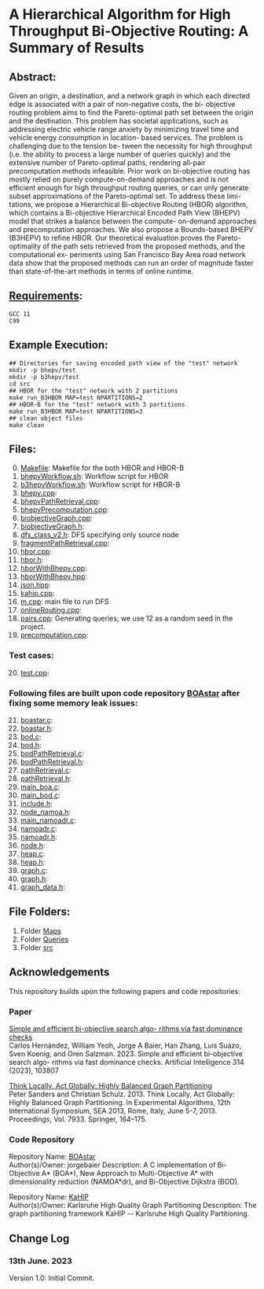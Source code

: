 # A Hierarchical Algorithm for High Throughput Bi-Objective Routing: A Summary of Results

## Abstract:

Given an origin, a destination, and a network graph in which each
directed edge is associated with a pair of non-negative costs, the bi-
objective routing problem aims to find the Pareto-optimal path set
between the origin and the destination. This problem has societal
applications, such as addressing electric vehicle range anxiety by
minimizing travel time and vehicle energy consumption in location-
based services. The problem is challenging due to the tension be-
tween the necessity for high throughput (i.e. the ability to process
a large number of queries quickly) and the extensive number of
Pareto-optimal paths, rendering all-pair precomputation methods
infeasible. Prior work on bi-objective routing has mostly relied on
purely compute-on-demand approaches and is not efficient enough
for high throughput routing queries, or can only generate subset
approximations of the Pareto-optimal set. To address these limi-
tations, we propose a Hierarchical Bi-objective Routing (HBOR)
algorithm, which contains a Bi-objective Hierarchical Encoded Path
View (BHEPV) model that strikes a balance between the compute-
on-demand approaches and precomputation approaches. We also
propose a Bounds-based BHEPV (B3HEPV) to refine HBOR. Our
theoretical evaluation proves the Pareto-optimality of the path sets
retrieved from the proposed methods, and the computational ex-
periments using San Francisco Bay Area road network data show
that the proposed methods can run an order of magnitude faster
than state-of-the-art methods in terms of online runtime.

## [Requirements](https://github.com/yang-mingzhou/biobjectiveRouting):
```
GCC 11
C99
```
## Example Execution: 
```
## Directories for saving encoded path view of the "test" network
mkdir -p bhepv/test
mkdir -p b3hepv/test
cd src
## HBOR for the "test" network with 2 partitions
make run_B3HBOR MAP=test NPARTITIONS=2
## HBOR-B for the "test" network with 3 partitions
make run_B3HBOR MAP=test NPARTITIONS=3
## clean object files
make clean
```

## Files:
0. [Makefile](https://github.com/yang-mingzhou/biobjectiveRouting/blob/main/src/makefile): Makefile for the both HBOR and HBOR-B
1. [bhepvWorkflow.sh](https://github.com/yang-mingzhou/biobjectiveRouting/blob/main/src/bhepvWorkflow.sh): Workflow script for HBOR
2. [b3hepvWorkflow.sh](https://github.com/yang-mingzhou/biobjectiveRouting/blob/main/src/b3hepvWorkflow.sh): Workflow script for HBOR-B
3. [bhepv.cpp](https://github.com/yang-mingzhou/biobjectiveRouting/blob/main/src/bhepv.cpp): 
4. [bhepvPathRetrieval.cpp](https://github.com/yang-mingzhou/biobjectiveRouting/blob/main/src/bhepvPathRetrieval.cpp):  
5. [bhepvPrecomputation.cpp](https://github.com/yang-mingzhou/biobjectiveRouting/blob/main/src/bhepvPrecomputation.cpp):  
6. [biobjectiveGraph.cpp](https://github.com/yang-mingzhou/biobjectiveRouting/blob/main/src/biobjectiveGraph.cpp):  
7. [biobjectiveGraph.h](https://github.com/yang-mingzhou/biobjectiveRouting/blob/main/src/biobjectiveGraph.h):  
8. [dfs_class_v2.h](https://github.com/yang-mingzhou/biobjectiveRouting/blob/main/src/dfs_class_v2.h): DFS specifying only source node
9. [fragmentPathRetrieval.cpp](https://github.com/yang-mingzhou/biobjectiveRouting/blob/main/src/fragmentPathRetrieval.cpp):  
10. [hbor.cpp](https://github.com/yang-mingzhou/biobjectiveRouting/blob/main/src/hbor.cpp):  
11. [hbor.h](https://github.com/yang-mingzhou/biobjectiveRouting/blob/main/src/hbor.h):  
12. [hborWithBhepv.cpp](https://github.com/yang-mingzhou/biobjectiveRouting/blob/main/src/hborWithBhepv.cpp):  
13. [hborWithBhepv.hpp](https://github.com/yang-mingzhou/biobjectiveRouting/blob/main/src/hborWithBhepv.hpp):  
14. [json.hpp](https://github.com/yang-mingzhou/biobjectiveRouting/blob/main/src/json.hpp):  
15. [kahip.cpp](https://github.com/yang-mingzhou/biobjectiveRouting/blob/main/src/kahip.cpp):  
16. [m.cpp](https://github.com/yang-mingzhou/biobjectiveRouting/blob/main/src/m.cpp): main file to run DFS 
17. [onlineRouting.cpp](https://github.com/yang-mingzhou/biobjectiveRouting/blob/main/src/onlineRouting.cpp):  
18. [pairs.cpp](https://github.com/yang-mingzhou/biobjectiveRouting/blob/main/src/pairs.cpp): Generating queries; we use 12 as a random seed in the project.
19. [precomputation.cpp](https://github.com/yang-mingzhou/biobjectiveRouting/blob/main/src/precomputation.cpp):  

### Test cases:

20. [test.cpp](https://github.com/yang-mingzhou/biobjectiveRouting/blob/main/src/test.cpp):  

### Following files are built upon code repository [BOAstar](https://github.com/jorgebaier/BOAstar/)   after fixing some memory leak issues:

21. [boastar.c](https://github.com/yang-mingzhou/biobjectiveRouting/blob/main/src/boastar.c):  
22. [boastar.h](https://github.com/yang-mingzhou/biobjectiveRouting/blob/main/src/boastar.h):  
23. [bod.c](https://github.com/yang-mingzhou/biobjectiveRouting/blob/main/src/bod.c):  
24. [bod.h](https://github.com/yang-mingzhou/biobjectiveRouting/blob/main/src/bod.h):  
25. [bodPathRetrieval.c](https://github.com/yang-mingzhou/biobjectiveRouting/blob/main/src/bodPathRetrieval.c):  
26. [bodPathRetrieval.h](https://github.com/yang-mingzhou/biobjectiveRouting/blob/main/src/bodPathRetrieval.h):  
27. [pathRetrieval.c](https://github.com/yang-mingzhou/biobjectiveRouting/blob/main/src/pathRetrieval.c):  
28. [pathRetrieval.h](https://github.com/yang-mingzhou/biobjectiveRouting/blob/main/src/pathRetrieval.h):  
29. [main_boa.c](https://github.com/yang-mingzhou/biobjectiveRouting/blob/main/src/main_boa.c):  
30. [main_bod.c](https://github.com/yang-mingzhou/biobjectiveRouting/blob/main/src/main_bod.c):  
31. [include.h](https://github.com/yang-mingzhou/biobjectiveRouting/blob/main/src/include.h):  
32. [node_namoa.h](https://github.com/yang-mingzhou/biobjectiveRouting/blob/main/src/node_namoa.h):  
33. [main_namoadr.c](https://github.com/yang-mingzhou/biobjectiveRouting/blob/main/src/main_namoadr.c):  
34. [namoadr.c](https://github.com/yang-mingzhou/biobjectiveRouting/blob/main/src/namoadr.c):  
35. [namoadr.h](https://github.com/yang-mingzhou/biobjectiveRouting/blob/main/src/namoadr.h):  
36. [node.h](https://github.com/yang-mingzhou/biobjectiveRouting/blob/main/src/node.h):  
37. [heap.c](https://github.com/yang-mingzhou/biobjectiveRouting/blob/main/src/heap.c):  
38. [heap.h](https://github.com/yang-mingzhou/biobjectiveRouting/blob/main/src/heap.h):  
39. [graph.c](https://github.com/yang-mingzhou/biobjectiveRouting/blob/main/src/graph.c):  
40. [graph.h](https://github.com/yang-mingzhou/biobjectiveRouting/blob/main/src/graph.h):  
41. [graph_data.h](https://github.com/yang-mingzhou/biobjectiveRouting/blob/main/src/graph_data.h):  


## File Folders:

1. Folder [Maps](https://github.com/yang-mingzhou/biobjectiveRouting/tree/main/Maps)
2. Folder [Queries](https://github.com/yang-mingzhou/biobjectiveRouting/tree/main/Queries)
3. Folder [src](https://github.com/yang-mingzhou/biobjectiveRouting/tree/main/src)

## Acknowledgements

This repository builds upon the following papers and code repositories:

### Paper
[Simple and efficient bi-objective search algo-
rithms via fast dominance checks](https://www.sciencedirect.com/science/article/pii/S0004370222001473)  
Carlos Hernández, William Yeoh, Jorge A Baier, Han Zhang, Luis Suazo, Sven
Koenig, and Oren Salzman. 2023. Simple and efficient bi-objective search algo-
rithms via fast dominance checks. Artificial Intelligence 314 (2023), 103807

[Think Locally, Act Globally: Highly
Balanced Graph Partitioning](https://link.springer.com/chapter/10.1007/978-3-642-38527-8_16)  
Peter Sanders and Christian Schulz. 2013. Think Locally, Act Globally: Highly
Balanced Graph Partitioning. In Experimental Algorithms, 12th International
Symposium, SEA 2013, Rome, Italy, June 5-7, 2013. Proceedings, Vol. 7933. Springer,
164–175.

### Code Repository
Repository Name: [BOAstar](https://github.com/jorgebaier/BOAstar/)  
Author(s)/Owner: jorgebaier 
Description: A C implementation of Bi-Objective A* (BOA*), New Approach to Multi-Objective A* with dimensionality reduction (NAMOA*dr), and Bi-Objective Dijkstra (BOD). 

Repository Name: [KaHIP](https://github.com/KaHIP/KaHIP)  
Author(s)/Owner: Karlsruhe High Quality Graph Partitioning 
Description: The graph partitioning framework KaHIP -- Karlsruhe High Quality Partitioning.

Change Log
-----

### 13th June. 2023
Version 1.0: Initial Commit.
